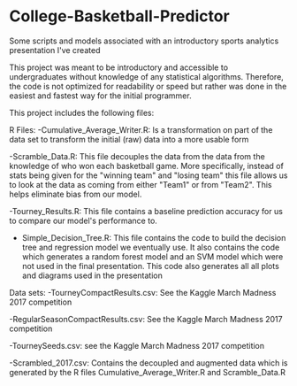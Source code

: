 # College-Basketball-Predictor
Some scripts and models associated with an introductory sports analytics presentation I've created

This project was meant to be introductory and accessible to undergraduates without knowledge of any statistical algorithms. Therefore, the code is not optimized for readability or speed but rather was done in the easiest and fastest way for the initial programmer. 

This project includes the following files: 

R Files:
-Cumulative_Average_Writer.R: Is a transformation on part of the data set to transform the initial (raw) data into a more usable form

-Scramble_Data.R: This file decouples the data from the data from the knowledge of who won each basketball game. More specifically, instead of stats being given for the "winning team" and "losing team" this file allows us to look at the data as coming from either "Team1" or from "Team2". This helps eliminate bias from our model.

-Tourney_Results.R: This file contains a baseline prediction accuracy for us to compare our model's performance to.

- Simple_Decision_Tree.R: This file contains the code to build the decision tree and regression model we eventually use. It also contains the code which generates a random forest model and an SVM model which were not used in the final presentation. This code also generates all all plots and diagrams used in the presentation

Data sets:
-TourneyCompactResults.csv: See the Kaggle March Madness 2017 competition

-RegularSeasonCompactResults.csv: See the Kaggle March Madness 2017 competition

-TourneySeeds.csv: see the Kaggle March Madness 2017 competition

-Scrambled_2017.csv: Contains the decoupled and augmented data which is generated by the R files Cumulative_Average_Writer.R and Scramble_Data.R


